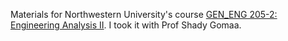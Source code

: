 Materials for Northwestern University's course [GEN_ENG 205-2: Engineering Analysis II](https://www.mccormick.northwestern.edu/civil-environmental/academics/courses/descriptions/GEN_ENG%20205-2.html). I took it with Prof Shady Gomaa.
